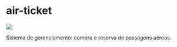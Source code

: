 # air-ticket
<img src="https://img.shields.io/badge/STATUS-EM ANDAMENTO-green"/>

Sistema de gerenciamento: compra e reserva de passagens aéreas.
